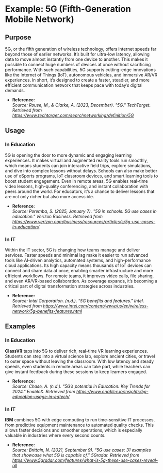 <h1>Example: 5G (Fifth-Generation Mobile Network)</h1>

<h2>Purpose</h2>

<p>5G, or the fifth generation of wireless technology, offers internet speeds far beyond those of earlier networks. It’s built for ultra-low latency, allowing data to move almost instantly from one device to another. This makes it possible to connect huge numbers of devices at once without sacrificing performance. With such capabilities, 5G supports cutting-edge innovations like the Internet of Things (IoT), autonomous vehicles, and immersive AR/VR experiences. In short, it’s designed to create a faster, steadier, and more efficient communication network that keeps pace with today’s digital demands.</p>


<ul>
  <li><strong>Reference:</strong><br>
  <em>Source: Rouse, M., & Clarke, A. (2023, December). "5G." TechTarget. Retrieved from <a href="https://www.techtarget.com/searchnetworking/definition/5G">https://www.techtarget.com/searchnetworking/definition/5G</a></em></li>
</ul>

<h2>Usage</h2>

<h3>In Education</h3>

<p>5G is opening the door to more dynamic and engaging learning experiences. It makes virtual and augmented reality tools run smoothly, which means students can join interactive field trips, explore simulations, and dive into complex lessons without delays. Schools can also make better use of eSports programs, IoT classroom devices, and smart learning tools to boost student engagement. Even in remote areas, 5G enables real-time video lessons, high-quality conferencing, and instant collaboration with peers around the world. For educators, it’s a chance to deliver lessons that are not only richer but also more accessible.</p>

<ul>
  <li><strong>Reference:</strong><br>
  <em>Source: Poremba, S. (2025, January 7). "5G in schools: 5G use cases in education." Verizon Business. Retrieved from <a href="https://www.verizon.com/business/resources/articles/s/5g-use-cases-in-education/">https://www.verizon.com/business/resources/articles/s/5g-use-cases-in-education/</a></em></li>
</ul>

<h3>In IT</h3>

<p>Within the IT sector, 5G is changing how teams manage and deliver services. Faster speeds and minimal lag make it easier to run advanced tools like AI-driven analytics, automated systems, and high-performance cloud applications. Its high capacity means thousands of IoT devices can connect and share data at once, enabling smarter infrastructure and more efficient workflows. For remote teams, it improves video calls, file sharing, and even AR/VR-based collaboration. As coverage expands, it’s becoming a critical part of digital transformation strategies across industries.</p>

<ul>
  <li><strong>Reference:</strong><br>
  <em>Source: Intel Corporation. (n.d.). “5G benefits and features.” Intel. Retrieved from <a href="https://www.intel.com/content/www/us/en/wireless-network/5g-benefits-features.html">https://www.intel.com/content/www/us/en/wireless-network/5g-benefits-features.html</a></em></li>
</ul>

<h2>Examples</h2>

<h3>In Education</h3>

<p><strong>ClassVR</strong> taps into 5G to deliver rich, real-time VR learning experiences. Students can step into a virtual science lab, explore ancient cities, or travel to outer space without leaving the classroom. With low latency and steady speeds, even students in remote areas can take part, while teachers can give instant feedback during these sessions to keep learners engaged.</p>

<ul>
  <li><strong>Reference:</strong><br>
  <em>Source: Chase, A. (n.d.). "5G’s potential in Education: Key Trends for 2024." EnableX. Retrieved from <a href="https://www.enablex.io/insights/5g-education-usage-in-edtech/">https://www.enablex.io/insights/5g-education-usage-in-edtech/</a></em></li>
</ul>

<h3>In IT</h3>

<p><strong>IBM</strong> combines 5G with edge computing to run time-sensitive IT processes, from predictive equipment maintenance to automated quality checks. This allows faster decisions and smoother operations, which is especially valuable in industries where every second counts.</p>

<ul>
  <li><strong>Reference:</strong><br>
  <em>Source: Brittain, N. (2021, September 9). “5G use cases: 31 examples that showcase what 5G is capable of.” 5Gradar. Retrieved from <a href="https://www.5gradar.com/features/what-is-5g-these-use-cases-reveal-all">https://www.5gradar.com/features/what-is-5g-these-use-cases-reveal-all</a></em></li>
</ul>
